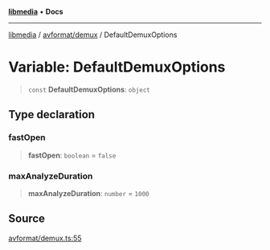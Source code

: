 [**libmedia**](../../../README.md) • **Docs**

***

[libmedia](../../../README.md) / [avformat/demux](../README.md) / DefaultDemuxOptions

# Variable: DefaultDemuxOptions

> `const` **DefaultDemuxOptions**: `object`

## Type declaration

### fastOpen

> **fastOpen**: `boolean` = `false`

### maxAnalyzeDuration

> **maxAnalyzeDuration**: `number` = `1000`

## Source

[avformat/demux.ts:55](https://github.com/zhaohappy/libmedia/blob/87bf8029d8be58d5035a3f4dc7037c25d1ac371b/src/avformat/demux.ts#L55)
